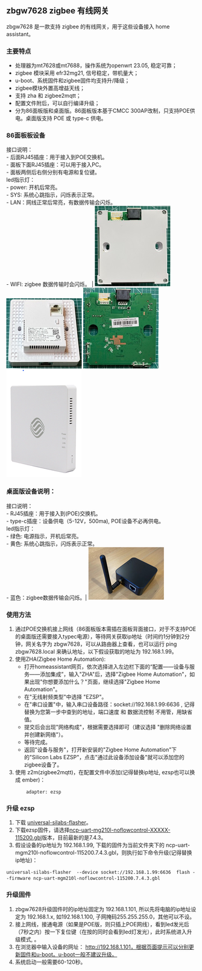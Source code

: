 ## zbgw7628 zigbee 有线网关

zbgw7628 是一款支持 zigbee 的有线网关，用于这些设备接入 home assistant。

### 主要特点

- 处理器为mt7628或mt7688，操作系统为openwrt 23.05, 稳定可靠；
- zigbee 模块采用 efr32mg21, 信号稳定，带机量大；
- u-boot、系统固件和zigbee固件均支持升/降级；
- zigbee模块外置高增益天线；
- 支持 zha 和 zigbee2mqtt；
- 配置文件附后，可以自行编译升级；
- 分为86面板版和桌面版。86面板版本基于CMCC 300AP改制，只支持POE供电。桌面版支持 POE 或 type-c 供电。

### 86面板板设备

 接口说明：<br> - 后面RJ45插座：用于接入到POE交换机。<br> - 面板下面RJ45插座：可以用于接入PC。<br> - 面板两侧后右侧分别有电源和复位键。<br> led指示灯：<br> - power: 开机后常亮。<br> - SYS: 系统心跳指示，闪烁表示正常。<br> - LAN：网线正常后常亮，有数据传输会闪烁。<br> - WIFI: zigbee 数据传输时会闪烁。 |  ![alt text](/res/zbgw7628-3.jpg) ![alt text](/res/zbgw7628-4.jpg) ![alt text](/res/zbgw7628-2.jpg) ![alt text](/res/zbgw7628-0.png)  


### 桌面版设备说明：
接口说明：<br> - RJ45插座：用于接入到(POE)交换机。<br> - type-c插座：设备供电（5-12V，500ma), POE设备不必再供电。<br>led指示灯：<br>- 绿色: 电源指示，开机后常亮。<br>- 黄色: 系统心跳指示，闪烁表示正常。<br> - 蓝色：zigbee数据传输会闪烁。| ![体积小巧](/res/zbgw8201.png "网关照片")


### 使用方法
1. 通过POE交换机接上网线（86面板版本需插在面板背面接口，对于不支持POE的桌面版还需要接入typec电源），等待网关获取ip地址（时间约1分钟到2分钟，网关名字为 zbgw7628，可以从路由器上查看，也可以运行 ping zbgw7628.local 来确认地址，以下假设获取的地址为 192.168.1.99。
2. 使用ZHA(Zigbee Home Automation):
    - 打开homeassistant网页，依次选择进入左边栏下面的“配置——设备与服务——添加集成”，输入"ZHA"后，选择"Zigbee Home Automation"，如果出现"你想要添加什么？"页面，继续选择"Zigbee Home Automation"。
    - 在"无线射频类型"中选择 "EZSP"。
    - 在"串口设置"中，输入串口设备路径：socket://192.168.1.99:6636 , 记得替换为您第一步中查到的地址，端口速度 和 数据流控制 不用管，用缺省值。
    - 提交后会出现"网络构成"，根据需要选择即可（建议选择 "删除网络设置并创建新网络"）。
    - 等待完成。
    - 返回"设备与服务"，打开新安装的"Zigbee Home Automation"下的"Silicon Labs EZSP"，点击"通过此设备添加设备"就可以添加您的zigbee设备了。
3. 使用 z2m(zigbee2mqtt)，在配置文件中添加(记得替换ip地址, ezsp也可以换成 ember)：<br>
    ``` port: tcp://192.168.1.99:6636
        adapter: ezsp
    ```

### 升级 ezsp 
1. 下载 [universal-silabs-flasher](https://github.com/NabuCasa/universal-silabs-flasher)。
2. 下载ezsp固件，请选择[ncp-uart-mg210l-noflowcontrol-XXXXX-115200.gbl](https://github.com/dongbh/zigbee)版本，目前最新的是7.4.3。
3. 假设设备的ip地址为 192.168.1.99, 下载的固件为当前文件夹下的 ncp-uart-mgm210l-noflowcontrol-115200.7.4.3.gbl，则执行如下命令升级(记得替换ip地址)：
```
universal-silabs-flasher  --device socket://192.168.1.99:6636  flash --firmware ncp-uart-mgm210l-noflowcontrol-115200.7.4.3.gbl
```

### 升级固件
1. zbgw7628升级固件时的ip地址固定为 192.168.1.101, 所以先将电脑的ip地址设定为 192.168.1.x, 如192.168.1.100, 子网掩码255.255.255.0，其他可以不设。
2. 接上网线，接通电源（如果是POE版，则只插上POE网线），看到led发光后（7秒之内）按一下复位键（在按的同时会看到led灯发光），此时系统进入升级模式, 。
3. 在浏览器中输入设备的网址： http://192.168.1.101，根据页面提示可以分别更新固件和u-boot。u-boot一般不建议升级。
4. 系统启动一般需要60-120秒。
